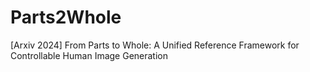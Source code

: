 # Parts2Whole
[Arxiv 2024] From Parts to Whole: A Unified Reference Framework for Controllable Human Image Generation
